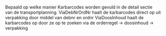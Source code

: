 Bepaald op welke manier Karbarcodes worden gevuld in de detail sectie van de transportplanning.
ViaDebNrOrdNr haalt de karbarcodes direct op uit verpakking door middel van debnr en ordnr
ViaDoosInhoud haalt de karbarcodes op door ze op te zoeken via de orderregel -> doosinhoud -> verpakking

